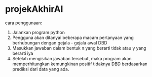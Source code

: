 # projekAkhirAI

cara penggunaan:
1. Jalankan program python
2. Pengguna akan ditanyai beberapa macam pertanyaan yang berhubungan dengan gejala - gejala awal DBD
3. Masukkan jawaban dalam bentuk n yang berarti tidak atau y yang berarti iya
4. Setelah mengisikan jawaban tersebut, maka program akan memperhitungkan kemungkinan positif tidaknya DBD berdasarkan prediksi dari data yang ada.
